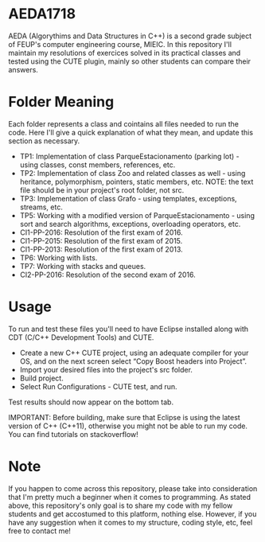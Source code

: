 # AEDA1718

AEDA (Algorythims and Data Structures in C++) is a second grade subject of FEUP's computer engineering course, MIEIC. In this repository I'll maintain my resolutions of exercices solved in its practical classes and tested using the CUTE plugin, mainly so other students can compare their answers.

# Folder Meaning

Each folder represents a class and cointains all files needed to run the code. Here I'll give a quick explanation of what they mean, and update this section as necessary.

- TP1: Implementation of class ParqueEstacionamento (parking lot) - using classes, const members, references, etc.
- TP2: Implementation of class Zoo and related classes as well - using heritance, polymorphism, pointers, static members, etc. NOTE: the text file should be in your project's root folder, not src.
- TP3: Implementation of class Grafo - using templates, exceptions, streams, etc.
- TP5: Working with a modified version of ParqueEstacionamento - using sort and search algorithms, exceptions, overloading operators, etc.
- CI1-PP-2016: Resolution of the first exam of 2016. 
- CI1-PP-2015: Resolution of the first exam of 2015.
- CI1-PP-2013: Resolution of the first exam of 2013.
- TP6: Working with lists.
- TP7: Working with stacks and queues.
- CI2-PP-2016: Resolution of the second exam of 2016. 

# Usage

To run and test these files you'll need to have Eclipse installed along with CDT (C/C++ Development Tools) and CUTE.
- Create a new C++ CUTE project, using an adequate compiler for your OS, and on the next screen select “Copy Boost headers into Project”.
 - Import your desired files into the project's src folder.
 - Build project.
 - Select Run Configurations - CUTE test, and run.

Test results should now appear on the bottom tab.

IMPORTANT: Before building, make sure that Eclipse is using the latest version of C++ (C++11), otherwise you might not be able to run my code. You can find tutorials on stackoverflow! 

# Note

If you happen to come across this repository, please take into consideration that I'm pretty much a beginner when it comes to programming. As stated above, this repository's only goal is to share my code with my fellow students and get accostumed to this platform, nothing else. However, if you have any suggestion when it comes to my structure, coding style, etc, feel free to contact me!

